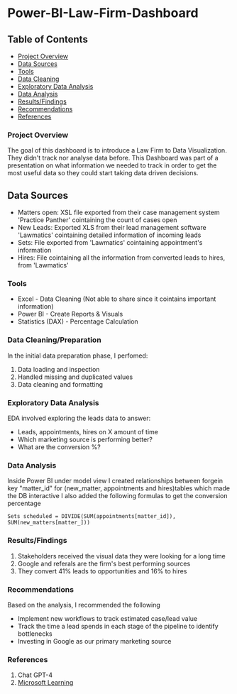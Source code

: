 # Power-BI-Law-Firm-Dashboard

## Table of Contents 

- [Project Overview](project_overview)
- [Data Sources](data_sources)
- [Tools](tools)
- [Data Cleaning](data_cleaning/preparation)
- [Exploratory Data Analysis](Exploratory_Data_Analysis)
- [Data Analysis](data_analysis)
- [Results/Findings](Results/Findings)
- [Recommendations](Recommendations)
- [References](References)

### Project Overview 

The goal of this dashboard is to introduce a Law Firm to Data Visualization. They didn't track nor analyse data before. This Dashboard was part of a presentation on what information we needed to track in order to get the most useful data so they could start taking data driven decisions.   

## Data Sources 

- Matters open: XSL file exported from their case management system 'Practice Panther' cointaining the count of cases open 
- New Leads: Exported XLS from their lead management software 'Lawmatics' cointaining detailed information of incoming leads 
- Sets: File exported from 'Lawmatics' cointaining appointment's information 
- Hires: File cointaining all the information from converted leads to hires, from 'Lawmatics'

### Tools 

- Excel - Data Cleaning (Not able to share since it cointains important information)
- Power BI - Create Reports & Visuals
- Statistics (DAX) - Percentage Calculation

### Data Cleaning/Preparation

In the initial data preparation phase, I perfomed: 
1. Data loading and inspection
2. Handled missing and duplicated values
3. Data cleaning and formatting

### Exploratory Data Analysis 

EDA involved exploring the leads data to answer: 

- Leads, appointments, hires on X amount of time
- Which marketing source is performing better?
- What are the conversion %?

### Data Analysis

Inside Power BI under model view I created relationships between forgein key "matter_id" for (new_matter, appointments and hires)tables  which made the DB interactive 
I also added the following formulas to get the conversion percentage 

```DAX
Sets scheduled = DIVIDE(SUM(appointments[matter_id]), SUM(new_matters[matter_]))
```

### Results/Findings 

1. Stakeholders received the visual data they were looking for a long time
2. Google and referals are the firm's best performing sources
3. They convert 41% leads to opportunities and 16% to hires

### Recommendations 

Based on the analysis, I recommended the following 
- Implement new workflows to track estimated case/lead value
- Track the time a lead spends in each stage of the pipeline to identify bottlenecks
- Investing in Google as our primary marketing source 

### References 

1. Chat GPT-4
3. [Microsoft Learning](https://learn.microsoft.com/es-es/training/modules/get-started-with-power-bi/)
